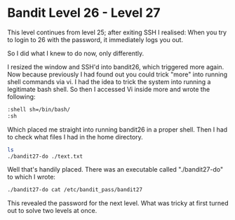 # Bandit Level 26 - Level 27

This level continues from level 25; after exiting SSH I realised:
When you try to login to 26 with the password, it immediately logs you out. 

So I did what I knew to do now, only differently. 

I resized the window and SSH'd into bandit26, which triggered more again.
Now because previously I had found out you could trick "more" into running shell commands via vi.
I had the idea to trick the system into running a legitimate bash shell. 
So then I accessed Vi inside more and wrote the following: 

```bash
:shell sh=/bin/bash/
:sh
```

Which placed me straight into running bandit26 in a proper shell. Then I had to check what 
files I had in the home directory.

```bash
ls
./bandit27-do ./text.txt
```

Well that's handily placed. There was an executable called "./bandit27-do" to which I wrote:

```bash
./bandit27-do cat /etc/bandit_pass/bandit27
```

This revealed the password for the next level. What was tricky at first turned out to solve two levels at once.
